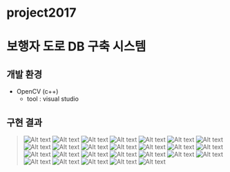 # project2017

보행자 도로 DB 구축 시스템
=============


개발 환경
-------------
  * OpenCV (c++)
    * tool : visual studio  


구현 결과
--------------
> ![Alt text](/슬라이드1.JPG)
![Alt text](/슬라이드3.JPG)
![Alt text](/슬라이드4.JPG)
![Alt text](/슬라이드5.JPG)
![Alt text](/슬라이드6.JPG)
![Alt text](/슬라이드7.JPG)
![Alt text](/슬라이드8.JPG)
![Alt text](/슬라이드9.JPG)
![Alt text](/슬라이드10.JPG)
![Alt text](/슬라이드11.JPG)
![Alt text](/슬라이드12.JPG)
![Alt text](/슬라이드13.JPG)
![Alt text](/슬라이드14.JPG)
![Alt text](/슬라이드15.JPG)
![Alt text](/슬라이드16.JPG)
![Alt text](/슬라이드17.JPG)
![Alt text](/슬라이드18.JPG)
![Alt text](/슬라이드19.JPG)
![Alt text](/슬라이드20_.JPG)
![Alt text](/슬라이드21_.JPG)
![Alt text](/슬라이드22_.JPG)
![Alt text](/슬라이드23_.JPG)
![Alt text](/슬라이드24_.JPG)
![Alt text](/슬라이드25.JPG)
![Alt text](/슬라이드26.JPG)
![Alt text](/슬라이드27.JPG)
